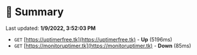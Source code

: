 # 📖 Summary
Last updated: **1/9/2022, 3:52:03 PM**

- `GET` [https://uptimerfree.tk](https://uptimerfree.tk) - **Up** (5196ms)
- `GET` [https://monitoruptimer.tk](https://monitoruptimer.tk) - **Down** (85ms)
